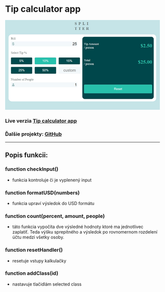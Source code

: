 # Tip calculator app

![Design preview](./src/images/tip-calculator-app-preview.jpg)

### Live verzia [Tip calculator app]()

### Ďalšie projekty: [GitHub](https://github.com/ladislav987?tab=stars)

---

## Popis funkcii:

### **function checkInput()**

- funkcia kontroluje či je vyplenený input

### **function formatUSD(numbers)**

- funkcia upraví výsledok do USD formátu

### **function count(percent, amount, people)**

- táto funkcia vypočíta dve výsledné hodnoty ktoré ma jednotlivec zaplatiť. Teda výšku sprepitného a výsledok po rovnomernom rozdelení účtu medzi všetky osoby.

### **function resetHandler()**

- resetuje vstupy kalkulačky

### **function addClass(id)**

- nastavuje tlačidlám selected class
